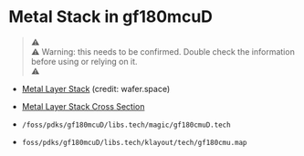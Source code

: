 
# Metal Stack in gf180mcuD

> ⚠️ <br>
> ⚠️ Warning: this needs to be confirmed. Double check the information before using or relying on it. <br>
> ⚠️ 

- [Metal Layer Stack](https://docs.google.com/document/d/1ChH15kBK8iTl4yFJFgCrogKB7MXRZ5qC3BikpRQcxYE/edit?pli=1&tab=t.0#heading=h.7kzgkq1wwsal) (credit: wafer.space)

- [Metal Layer Stack Cross Section](https://gf180mcu-pdk.readthedocs.io/en/latest/analog/layout/inter_specs/inter_specs_3_22.html#)
 
 - `/foss/pdks/gf180mcuD/libs.tech/magic/gf180cmuD.tech`

 - `foss/pdks/gf180mcuD/libs.tech/klayout/tech/gf180cmu.map`

